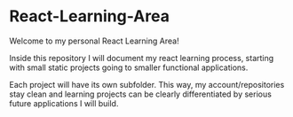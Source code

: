 # React-Learning-Area

Welcome to my personal React Learning Area!

Inside this repository I will document my react learning process, starting with small static projects going to smaller functional applications.

Each project will have its own subfolder. This way, my account/repositories stay clean and learning projects can be clearly differentiated by serious future applications I will build.
